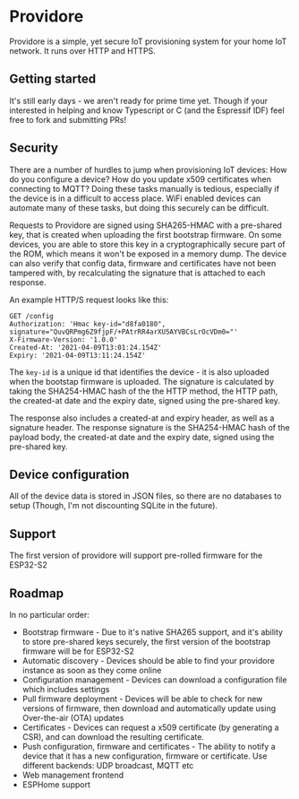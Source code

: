 # Providore

Providore is a simple, yet secure IoT provisioning system for your home IoT network. It runs over HTTP and HTTPS.

## Getting started

It's still early days - we aren't ready for prime time yet. Though if your interested in helping and know Typescript or C (and the Espressif IDF) feel free to fork and submitting
PRs!

## Security

There are a number of hurdles to jump when provisioning IoT devices: How do you configure a device? How do you update x509 certificates when connecting to MQTT? Doing these tasks
manually is tedious, especially if the device is in a difficult to access place. WiFi enabled devices can automate many of these tasks, but doing this securely can be difficult.

Requests to Providore are signed using SHA265-HMAC with a pre-shared key, that is created when uploading the first bootstrap firmware. On some devices, you are able to store
this key in a cryptographically secure part of the ROM, which means it won't be exposed in a memory dump. The device can also verify that config data, firmware and certificates
have not been tampered with, by recalculating the signature that is attached to each response.

An example HTTP/S request looks like this:

```
GET /config
Authorization: 'Hmac key-id="d8fa0180", signature="QuvQRPmg6Z9fjpF/+PAtrRR4arXU5AYVBCsLrOcVDm0="'
X-Firmware-Version: '1.0.0'
Created-At: '2021-04-09T13:01:24.154Z'
Expiry: '2021-04-09T13:11:24.154Z'
```

The `key-id` is a unique id that identifies the device - it is also uploaded when the bootstap firmware is uploaded. The signature is calculated by taking the SHA254-HMAC hash
of the the HTTP method, the HTTP path, the created-at date and the expiry date, signed using the pre-shared key.

The response also includes a created-at and expiry header, as well as a signature header. The response signature is the SHA254-HMAC hash of the payload body, the created-at date
and the expiry date, signed using the pre-shared key.

## Device configuration

All of the device data is stored in JSON files, so there are no databases to setup (Though, I'm not discounting SQLite in the future).

## Support

The first version of providore will support pre-rolled firmware for the ESP32-S2

## Roadmap

In no particular order:

- Bootstrap firmware - Due to it's native SHA265 support, and it's ability to store pre-shared keys securely, the first version of the bootstrap firmware will be for ESP32-S2
- Automatic discovery - Devices should be able to find your providore instance as soon as they come online
- Configuration management - Devices can download a configuration file which includes settings
- Pull firmware deployment - Devices will be able to check for new versions of firmware, then download and automatically update using Over-the-air (OTA) updates
- Certificates - Devices can request a x509 certificate (by generating a CSR), and can download the resulting certificate.
- Push configuration, firmware and certificates - The ability to notify a device that it has a new configuration, firmware or certificate. Use different backends: UDP broadcast, MQTT etc
- Web management frontend
- ESPHome support

